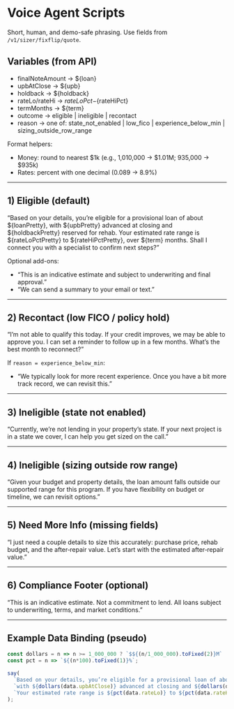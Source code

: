 # Voice Agent Scripts

Short, human, and demo-safe phrasing. Use fields from `/v1/sizer/fixflip/quote`.

## Variables (from API)
- finalNoteAmount → ${loan}
- upbAtClose → ${upb}
- holdback → ${holdback}
- rateLo/rateHi → ${rateLoPct}-${rateHiPct}
- termMonths → ${term}
- outcome → eligible | ineligible | recontact
- reason → one of: state_not_enabled | low_fico | experience_below_min | sizing_outside_row_range

Format helpers:
- Money: round to nearest $1k (e.g., 1,010,000 → $1.01M; 935,000 → $935k)
- Rates: percent with one decimal (0.089 → 8.9%)

---

## 1) Eligible (default)
“Based on your details, you’re eligible for a provisional loan of about ${loanPretty}, with ${upbPretty} advanced at closing and ${holdbackPretty} reserved for rehab. Your estimated rate range is ${rateLoPctPretty} to ${rateHiPctPretty}, over ${term} months. Shall I connect you with a specialist to confirm next steps?”

Optional add-ons:
- “This is an indicative estimate and subject to underwriting and final approval.”
- “We can send a summary to your email or text.”

---

## 2) Recontact (low FICO / policy hold)
“I’m not able to qualify this today. If your credit improves, we may be able to approve you. I can set a reminder to follow up in a few months. What’s the best month to reconnect?”

If `reason = experience_below_min`:
- “We typically look for more recent experience. Once you have a bit more track record, we can revisit this.”

---

## 3) Ineligible (state not enabled)
“Currently, we’re not lending in your property’s state. If your next project is in a state we cover, I can help you get sized on the call.”

---

## 4) Ineligible (sizing outside row range)
“Given your budget and property details, the loan amount falls outside our supported range for this program. If you have flexibility on budget or timeline, we can revisit options.”

---

## 5) Need More Info (missing fields)
“I just need a couple details to size this accurately: purchase price, rehab budget, and the after‑repair value. Let’s start with the estimated after‑repair value.”

---

## 6) Compliance Footer (optional)
“This is an indicative estimate. Not a commitment to lend. All loans subject to underwriting, terms, and market conditions.”

---

## Example Data Binding (pseudo)
```js
const dollars = n => n >= 1_000_000 ? `$${(n/1_000_000).toFixed(2)}M` : `$${Math.round(n/1000)}k`;
const pct = n => `${(n*100).toFixed(1)}%`;

say(
  `Based on your details, you’re eligible for a provisional loan of about ${dollars(data.finalNoteAmount)}, ` +
  `with ${dollars(data.upbAtClose)} advanced at closing and ${dollars(data.holdback)} reserved for rehab. ` +
  `Your estimated rate range is ${pct(data.rateLo)} to ${pct(data.rateHi)}, over ${data.termMonths} months.`
);
```
